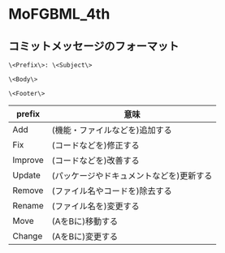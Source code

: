 # MoFGBML_4th

## コミットメッセージのフォーマット
~~~
\<Prefix\>: \<Subject\>  
  
\<Body\>  
  
\<Footer\>  
~~~
  
| prefix  | 意味 |  
| ---- | ---- |
| Add | (機能・ファイルなどを)追加する |  
| Fix | (コードなどを)修正する |  
| Improve | (コードなどを)改善する |  
| Update | (パッケージやドキュメントなどを)更新する |  
| Remove | (ファイル名やコードを)除去する |  
| Rename | (ファイル名を)変更する |  
| Move | (AをBに)移動する |  
| Change | (AをBに)変更する |  

